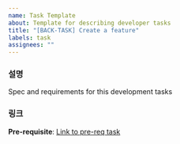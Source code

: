 ```yaml
---
name: Task Template
about: Template for describing developer tasks
title: "[BACK-TASK] Create a feature"
labels: task
assignees: ""
---
```


### 설명

Spec and requirements for this development tasks

### 링크

**Pre-requisite**: [Link to pre-req task](https://github.com/xERN-shareANDcommunity/Backend)
